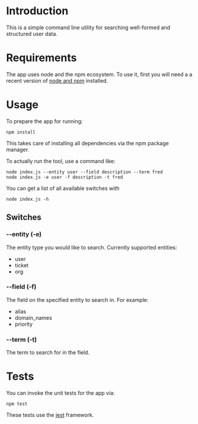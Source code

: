 # Introduction

This is a simple command line utility for searching well-formed and structured user data.

# Requirements

The app uses node and the npm ecosystem. To use it, first you will need a a recent version of [node and npm](https://docs.npmjs.com/getting-started/installing-node) installed.

# Usage

To prepare the app for running:
```
npm install
```

This takes care of installing all dependencies via the npm package manager.

To actually run the tool, use a command like:
```
node index.js --entity user --field description --term fred
node index.js -e user -f description -t fred

```

You can get a list of all available switches with
```
node index.js -h
```

## Switches

### --entity (-e)

The entity type you would like to search. Currently supported entities:

 * user
 * ticket
 * org

### --field (-f)

The field on the specified entity to search in. For example:

 * alias
 * domain_names
 * priority

### --term (-t)

The term to search for in the field.

# Tests

You can invoke the unit tests for the app via:
```
npm test
```
These tests use the [jest](https://facebook.github.io/jest/docs/getting-started.html) framework.
